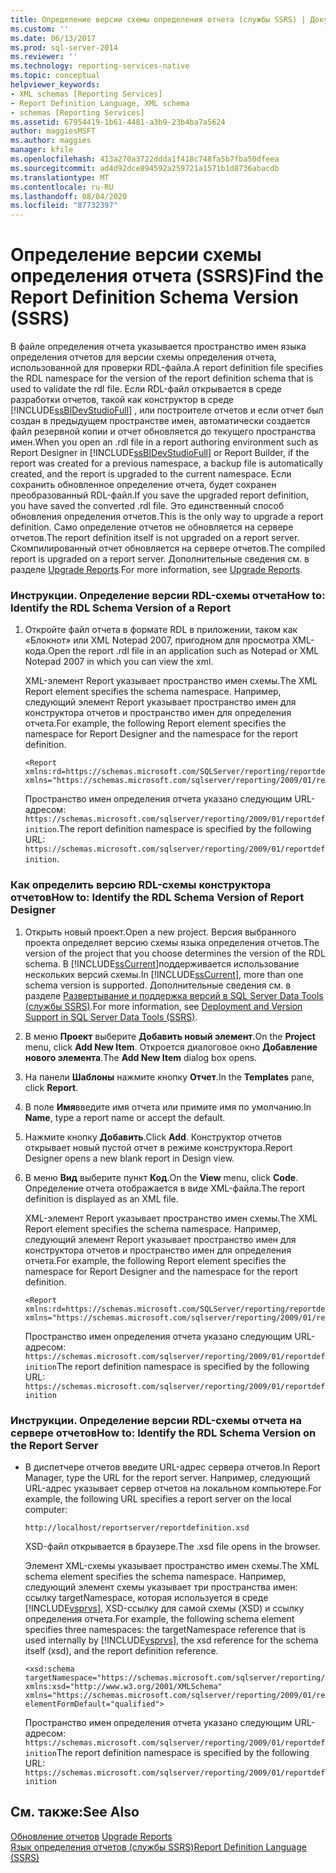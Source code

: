 ```yaml
---
title: Определение версии схемы определения отчета (службы SSRS) | Документы Майкрософт
ms.custom: ''
ms.date: 06/13/2017
ms.prod: sql-server-2014
ms.reviewer: ''
ms.technology: reporting-services-native
ms.topic: conceptual
helpviewer_keywords:
- XML schemas [Reporting Services]
- Report Definition Language, XML schema
- schemas [Reporting Services]
ms.assetid: 67954419-1b61-4481-a3b9-23b4ba7a5624
author: maggiesMSFT
ms.author: maggies
manager: kfile
ms.openlocfilehash: 413a270a3722ddda1f418c748fa5b7fba50dfeea
ms.sourcegitcommit: ad4d92dce894592a259721a1571b1d8736abacdb
ms.translationtype: MT
ms.contentlocale: ru-RU
ms.lasthandoff: 08/04/2020
ms.locfileid: "87732397"
---
```

# <a name="find-the-report-definition-schema-version-ssrs"></a><span data-ttu-id="9455c-102">Определение версии схемы определения отчета (SSRS)</span><span class="sxs-lookup"><span data-stu-id="9455c-102">Find the Report Definition Schema Version (SSRS)</span></span>
  <span data-ttu-id="9455c-103">В файле определения отчета указывается пространство имен языка определения отчетов для версии схемы определения отчета, использованной для проверки RDL-файла.</span><span class="sxs-lookup"><span data-stu-id="9455c-103">A report definition file specifies the RDL namespace for the version of the report definition schema that is used to validate the rdl file.</span></span> <span data-ttu-id="9455c-104">Если RDL-файл открывается в среде разработки отчетов, такой как конструктор в среде [!INCLUDE[ssBIDevStudioFull](../../includes/ssbidevstudiofull-md.md)] , или построителе отчетов и если отчет был создан в предыдущем пространстве имен, автоматически создается файл резервной копии и отчет обновляется до текущего пространства имен.</span><span class="sxs-lookup"><span data-stu-id="9455c-104">When you open an .rdl file in a report authoring environment such as Report Designer in [!INCLUDE[ssBIDevStudioFull](../../includes/ssbidevstudiofull-md.md)] or Report Builder, if the report was created for a previous namespace, a backup file is automatically created, and the report is upgraded to the current namespace.</span></span> <span data-ttu-id="9455c-105">Если сохранить обновленное определение отчета, будет сохранен преобразованный RDL-файл.</span><span class="sxs-lookup"><span data-stu-id="9455c-105">If you save the upgraded report definition, you have saved the converted .rdl file.</span></span> <span data-ttu-id="9455c-106">Это единственный способ обновления определения отчетов.</span><span class="sxs-lookup"><span data-stu-id="9455c-106">This is the only way to upgrade a report definition.</span></span> <span data-ttu-id="9455c-107">Само определение отчетов не обновляется на сервере отчетов.</span><span class="sxs-lookup"><span data-stu-id="9455c-107">The report definition itself is not upgraded on a report server.</span></span> <span data-ttu-id="9455c-108">Скомпилированный отчет обновляется на сервере отчетов.</span><span class="sxs-lookup"><span data-stu-id="9455c-108">The compiled report is upgraded on a report server.</span></span> <span data-ttu-id="9455c-109">Дополнительные сведения см. в разделе [Upgrade Reports](../install-windows/upgrade-reports.md).</span><span class="sxs-lookup"><span data-stu-id="9455c-109">For more information, see [Upgrade Reports](../install-windows/upgrade-reports.md).</span></span>  
  
### <a name="how-to-identify-the-rdl-schema-version-of-a-report"></a><span data-ttu-id="9455c-110">Инструкции. Определение версии RDL-схемы отчета</span><span class="sxs-lookup"><span data-stu-id="9455c-110">How to: Identify the RDL Schema Version of a Report</span></span>  
  
1.  <span data-ttu-id="9455c-111">Откройте файл отчета в формате RDL в приложении, таком как «Блокнот» или XML Notepad 2007, пригодном для просмотра XML-кода.</span><span class="sxs-lookup"><span data-stu-id="9455c-111">Open the report .rdl file in an application such as Notepad or XML Notepad 2007 in which you can view the xml.</span></span>  
  
     <span data-ttu-id="9455c-112">XML-элемент Report указывает пространство имен схемы.</span><span class="sxs-lookup"><span data-stu-id="9455c-112">The XML Report element specifies the schema namespace.</span></span> <span data-ttu-id="9455c-113">Например, следующий элемент Report указывает пространство имен для конструктора отчетов и пространство имен для определения отчета.</span><span class="sxs-lookup"><span data-stu-id="9455c-113">For example, the following Report element specifies the namespace for Report Designer and the namespace for the report definition.</span></span>  
  
    ```  
    <Report xmlns:rd=https://schemas.microsoft.com/SQLServer/reporting/reportdesigner   
    xmlns="https://schemas.microsoft.com/sqlserver/reporting/2009/01/reportdefinition">  
    ```  
  
     <span data-ttu-id="9455c-114">Пространство имен определения отчета указано следующим URL-адресом: `https://schemas.microsoft.com/sqlserver/reporting/2009/01/reportdefinition`.</span><span class="sxs-lookup"><span data-stu-id="9455c-114">The report definition namespace is specified by the following URL: `https://schemas.microsoft.com/sqlserver/reporting/2009/01/reportdefinition`.</span></span>  
  
### <a name="how-to-identify-the-rdl-schema-version-of-report-designer"></a><span data-ttu-id="9455c-115">Как определить версию RDL-схемы конструктора отчетов</span><span class="sxs-lookup"><span data-stu-id="9455c-115">How to: Identify the RDL Schema Version of Report Designer</span></span>  
  
1.  <span data-ttu-id="9455c-116">Открыть новый проект.</span><span class="sxs-lookup"><span data-stu-id="9455c-116">Open a new project.</span></span> <span data-ttu-id="9455c-117">Версия выбранного проекта определяет версию схемы языка определения отчетов.</span><span class="sxs-lookup"><span data-stu-id="9455c-117">The version of the project that you choose determines the version of the RDL schema.</span></span> <span data-ttu-id="9455c-118">В [!INCLUDE[ssCurrent](../../includes/sscurrent-md.md)]поддерживается использование нескольких версий схемы.</span><span class="sxs-lookup"><span data-stu-id="9455c-118">In [!INCLUDE[ssCurrent](../../includes/sscurrent-md.md)], more than one schema version is supported.</span></span> <span data-ttu-id="9455c-119">Дополнительные сведения см. в разделе [Развертывание и поддержка версий в SQL Server Data Tools (службы SSRS)](../tools/deployment-and-version-support-in-sql-server-data-tools-ssrs.md).</span><span class="sxs-lookup"><span data-stu-id="9455c-119">For more information, see [Deployment and Version Support in SQL Server Data Tools &#40;SSRS&#41;](../tools/deployment-and-version-support-in-sql-server-data-tools-ssrs.md).</span></span>  
  
2.  <span data-ttu-id="9455c-120">В меню **Проект** выберите **Добавить новый элемент**.</span><span class="sxs-lookup"><span data-stu-id="9455c-120">On the **Project** menu, click **Add New Item**.</span></span> <span data-ttu-id="9455c-121">Откроется диалоговое окно **Добавление нового элемента**.</span><span class="sxs-lookup"><span data-stu-id="9455c-121">The **Add New Item** dialog box opens.</span></span>  
  
3.  <span data-ttu-id="9455c-122">На панели **Шаблоны** нажмите кнопку **Отчет**.</span><span class="sxs-lookup"><span data-stu-id="9455c-122">In the **Templates** pane, click **Report**.</span></span>  
  
4.  <span data-ttu-id="9455c-123">В поле **Имя**введите имя отчета или примите имя по умолчанию.</span><span class="sxs-lookup"><span data-stu-id="9455c-123">In **Name**, type a report name or accept the default.</span></span>  
  
5.  <span data-ttu-id="9455c-124">Нажмите кнопку **Добавить**.</span><span class="sxs-lookup"><span data-stu-id="9455c-124">Click **Add**.</span></span> <span data-ttu-id="9455c-125">Конструктор отчетов открывает новый пустой отчет в режиме конструктора.</span><span class="sxs-lookup"><span data-stu-id="9455c-125">Report Designer opens a new blank report in Design view.</span></span>  
  
6.  <span data-ttu-id="9455c-126">В меню **Вид** выберите пункт **Код**.</span><span class="sxs-lookup"><span data-stu-id="9455c-126">On the **View** menu, click **Code**.</span></span> <span data-ttu-id="9455c-127">Определение отчета отображается в виде XML-файла.</span><span class="sxs-lookup"><span data-stu-id="9455c-127">The report definition is displayed as an XML file.</span></span>  
  
     <span data-ttu-id="9455c-128">XML-элемент Report указывает пространство имен схемы.</span><span class="sxs-lookup"><span data-stu-id="9455c-128">The XML Report element specifies the schema namespace.</span></span> <span data-ttu-id="9455c-129">Например, следующий элемент Report указывает пространство имен для конструктора отчетов и пространство имен для определения отчета.</span><span class="sxs-lookup"><span data-stu-id="9455c-129">For example, the following Report element specifies the namespace for Report Designer and the namespace for the report definition.</span></span>  
  
    ```  
    <Report xmlns:rd=https://schemas.microsoft.com/SQLServer/reporting/reportdesigner  
    xmlns="https://schemas.microsoft.com/sqlserver/reporting/2009/01/reportdefinition">  
    ```  
  
     <span data-ttu-id="9455c-130">Пространство имен определения отчета указано следующим URL-адресом: `https://schemas.microsoft.com/sqlserver/reporting/2009/01/reportdefinition`</span><span class="sxs-lookup"><span data-stu-id="9455c-130">The report definition namespace is specified by the following URL: `https://schemas.microsoft.com/sqlserver/reporting/2009/01/reportdefinition`</span></span>  
  
### <a name="how-to-identify-the-rdl-schema-version-on-the-report-server"></a><span data-ttu-id="9455c-131">Инструкции. Определение версии RDL-схемы отчета на сервере отчетов</span><span class="sxs-lookup"><span data-stu-id="9455c-131">How to: Identify the RDL Schema Version on the Report Server</span></span>  
  
-   <span data-ttu-id="9455c-132">В диспетчере отчетов введите URL-адрес сервера отчетов.</span><span class="sxs-lookup"><span data-stu-id="9455c-132">In Report Manager, type the URL for the report server.</span></span> <span data-ttu-id="9455c-133">Например, следующий URL-адрес указывает сервер отчетов на локальном компьютере.</span><span class="sxs-lookup"><span data-stu-id="9455c-133">For example, the following URL specifies a report server on the local computer:</span></span>  
  
     `http://localhost/reportserver/reportdefinition.xsd`  
  
     <span data-ttu-id="9455c-134">XSD-файл открывается в браузере.</span><span class="sxs-lookup"><span data-stu-id="9455c-134">The .xsd file opens in the browser.</span></span>  
  
     <span data-ttu-id="9455c-135">Элемент XML-схемы указывает пространство имен схемы.</span><span class="sxs-lookup"><span data-stu-id="9455c-135">The XML schema element specifies the schema namespace.</span></span> <span data-ttu-id="9455c-136">Например, следующий элемент схемы указывает три пространства имен: ссылку targetNamespace, которая используется в среде [!INCLUDE[vsprvs](../../includes/vsprvs-md.md)], XSD-ссылку для самой схемы (XSD) и ссылку определения отчета.</span><span class="sxs-lookup"><span data-stu-id="9455c-136">For example, the following schema element specifies three namespaces: the targetNamespace reference that is used internally by [!INCLUDE[vsprvs](../../includes/vsprvs-md.md)], the xsd reference for the schema itself (xsd), and the report definition reference.</span></span>  
  
    ```  
    <xsd:schema   
    targetNamespace="https://schemas.microsoft.com/sqlserver/reporting/2009/01/reportdefinition"   
    xmlns:xsd="http://www.w3.org/2001/XMLSchema"   
    xmlns="https://schemas.microsoft.com/sqlserver/reporting/2009/01/reportdefinition"   
    elementFormDefault="qualified">  
    ```  
  
     <span data-ttu-id="9455c-137">Пространство имен определения отчета указано следующим URL-адресом: `https://schemas.microsoft.com/sqlserver/reporting/2009/01/reportdefinition`</span><span class="sxs-lookup"><span data-stu-id="9455c-137">The report definition namespace is specified by the following URL: `https://schemas.microsoft.com/sqlserver/reporting/2009/01/reportdefinition`</span></span>  
  
## <a name="see-also"></a><span data-ttu-id="9455c-138">См. также:</span><span class="sxs-lookup"><span data-stu-id="9455c-138">See Also</span></span>  
 <span data-ttu-id="9455c-139">[Обновление отчетов](../install-windows/upgrade-reports.md) </span><span class="sxs-lookup"><span data-stu-id="9455c-139">[Upgrade Reports](../install-windows/upgrade-reports.md) </span></span>  
 [<span data-ttu-id="9455c-140">Язык определения отчетов (службы SSRS)</span><span class="sxs-lookup"><span data-stu-id="9455c-140">Report Definition Language &#40;SSRS&#41;</span></span>](report-definition-language-ssrs.md)  
  
  
